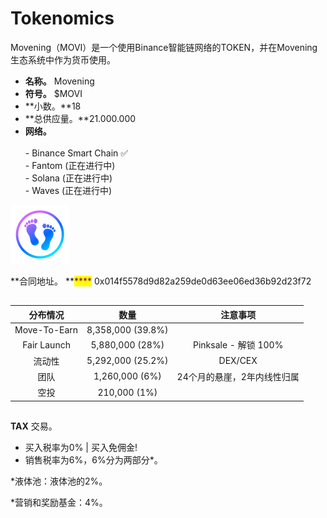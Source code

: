 # Tokenomics

Movening（MOVI）是一个使用Binance智能链网络的TOKEN，并在Movening生态系统中作为货币使用。

* **名称。** Movening&#x20;
* **符号。** $MOVI
* **小数。**18
* **总供应量。**21.000.000
* **网络。**\
  \
  \- Binance Smart Chain ✅\
  \- Fantom (正在进行中)\
  \- Solana (正在进行中)\
  \- Waves (正在进行中)

![](../.gitbook/assets/as.png)

**合同地址。 **<mark style="color:purple;">****</mark> 0x014f5578d9d82a259de0d63ee06ed36b92d23f72

##

|     分布情况     |         数量        |        注意事项        |
| :----------: | :---------------: | :----------------: |
| Move-To-Earn | 8,358,000 (39.8%) |                    |
|  Fair Launch |  5,880,000 (28%)  | Pinksale - 解锁 100% |
|      流动性     | 5,292,000 (25.2%) |       DEX/CEX      |
|      团队      |   1,260,000 (6%)  |   24个月的悬崖，2年内线性归属  |
|      空投      |    210,000 (1%)   |                    |

##

**TAX** 交易。

* 买入税率为0% | 买入免佣金!
* 销售税率为6%，6%分为两部分\*。

\*液体池：液体池的2%。

\*营销和奖励基金：4%。
